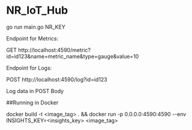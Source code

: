 # NR_IoT_Hub

go run main.go NR_KEY

Endpoint for Metrics:

GET http://localhost:4590/metric?id=id123&name=metric_name&type=gauge&value=10

Endpoint for Logs:

POST http://localhost:4590/log?id=id123


Log data in POST Body

##Running in Docker

docker build -t <image_tag> . && docker run -p 0.0.0.0:4590:4590 --env INSIGHTS_KEY=<insights_key> <image_tag> 